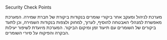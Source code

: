 Security Check Points

מערכת לניהול ומעקב אחר ביקורי שומרים בנקודות ביקורת של חברת שמירה. המערכת מאפשרת למנהלי האבטחה להוסיף, לערוך, למחוק ולצפות בנקודות השמירה, וכן לתעד ביקורים של השומרים עם תיעוד זמן ומיקום הביקור. המערכת מיועדת לשיפור יעילות הבקרה והפיקוח על סיורי השומרים.
